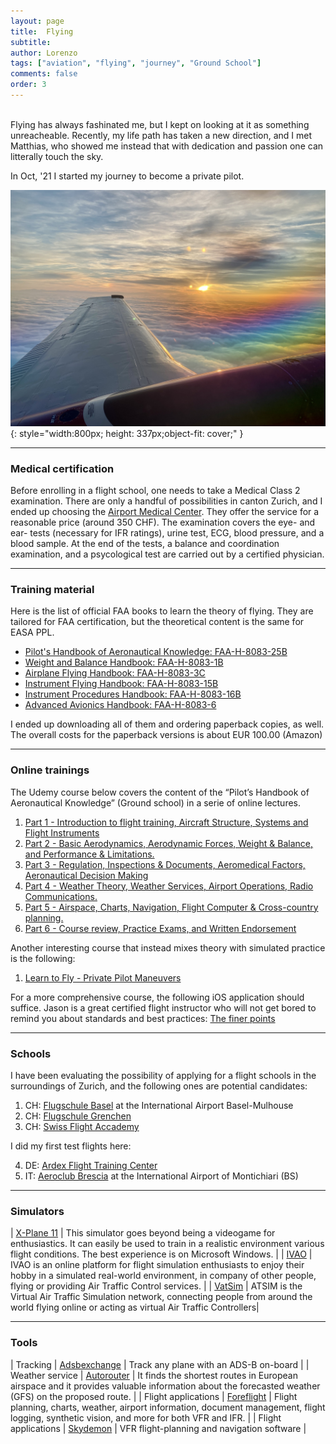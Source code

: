 ```yaml
---
layout: page
title:  Flying
subtitle:
author: Lorenzo
tags: ["aviation", "flying", "journey", "Ground School"]
comments: false
order: 3
---
```

<br>
Flying has always fashinated me, but I kept on looking at it as something unreacheable. Recently, my life path has taken a new direction, and I met Matthias, who showed me instead that with dedication and passion one can litterally touch the sky.

In Oct, '21 I started my journey to become a private pilot.


![aviation-1](/assets/flying/IMG_1909.jpeg){: style="width:800px; height: 337px;object-fit: cover;" }

---

### Medical certification

Before enrolling in a flight school, one needs to take a Medical Class 2 examination. There are only a handful of possibilities in canton Zurich, and I ended up choosing the [Airport Medical Center](https://www.airportmedicalcenter.ch/). They offer the service for a reasonable price (around 350 CHF). The examination covers the eye- and ear- tests (necessary for IFR ratings), urine test, ECG, blood pressure, and a blood sample. At the end of the tests, a balance and coordination examination, and a psycological test are carried out by a certified physician.

---

### Training material

Here is the list of official FAA books to learn the theory of flying. They are tailored for FAA certification, but the theoretical content is the same for EASA PPL.

- [Pilot's Handbook of Aeronautical Knowledge: FAA-H-8083-25B](https://www.faa.gov/regulations_policies/handbooks_manuals/aviation/phak/)
- [Weight and Balance Handbook: FAA-H-8083-1B](https://www.faa.gov/regulations_policies/handbooks_manuals/aviation/media/FAA-H-8083-1.pdf)
- [Airplane Flying Handbook: FAA-H-8083-3C](https://www.faa.gov/regulations_policies/handbooks_manuals/aviation/airplane_handbook/)
- [Instrument Flying Handbook: FAA-H-8083-15B](https://www.faa.gov/regulations_policies/handbooks_manuals/aviation/media/FAA-H-8083-15B.pdf)
- [Instrument Procedures Handbook: FAA-H-8083-16B](https://www.faa.gov/regulations_policies/handbooks_manuals/aviation/instrument_procedures_handbook/media/faa-h-8083-16b.pdf)
- [Advanced Avionics Handbook: FAA-H-8083-6](https://www.faa.gov/regulations_policies/handbooks_manuals/aviation/advanced_avionics_handbook/media/FAA-H-8083-6.pdf)

I ended up downloading all of them and ordering paperback copies, as well. The overall costs for the paperback versions is about EUR 100.00 (Amazon)

---

### Online trainings

The Udemy course below covers the content of the “Pilot’s Handbook of Aeronautical Knowledge” (Ground school) in a serie of online lectures.

1. [Part 1 - Introduction to flight training, Aircraft Structure, Systems and Flight Instruments  ](https://www.udemy.com/course/part-1-faa-private-pilot-ground-school-part-61/)
2. [Part 2 - Basic Aerodynamics, Aerodynamic Forces, Weight & Balance, and Performance & Limitations. ](https://www.udemy.com/course/part-2-faa-private-pilot-ground-school-part-61/)
3. [Part 3 - Regulation, Inspections & Documents, Aeromedical Factors, Aeronautical Decision Making ](https://www.udemy.com/course/part-3-faa-private-pilot-ground-school-part-61/)
4. [Part 4 - Weather Theory, Weather Services, Airport Operations, Radio Communications. ](https://www.udemy.com/course/part-4-faa-private-pilot-ground-school-part-61/)
5. [Part 5 - Airspace, Charts, Navigation, Flight Computer & Cross-country planning. ](https://www.udemy.com/course/part-5-faa-private-pilot-ground-school-part-61/)
6. [Part 6 - Course review, Practice Exams, and Written Endorsement ](https://www.udemy.com/course/part-6-faa-private-pilot-ground-school-part-61/)

Another interesting course that instead mixes theory with simulated practice is the following:

1. [Learn to Fly - Private Pilot Maneuvers](https://www.udemy.com/course/private-pilot-maneuvers/)

For a more comprehensive course, the following iOS application should suffice. Jason is a great certified flight instructor who will not get bored to remind you about standards and best practices: [The finer points](https://www.learnthefinerpoints.com/)



---

### Schools

I have been evaluating the possibility of applying for a flight schools in the surroundings of Zurich, and the following ones are potential candidates:

1. CH: [Flugschule Basel](https://www.fsb.aero/) at the International Airport Basel-Mulhouse
2. CH: [Flugschule Grenchen](https://fliegen.ch/)
3. CH: [Swiss Flight Accademy](https://www.horizon-sfa.ch/de)

I did my first test flights here:

4. DE: [Ardex Flight Training Center](https://www.flugschule-ardex.de/)
5. IT: [Aeroclub Brescia](https://aecbrescia.com/) at the International Airport of Montichiari (BS)

---

### Simulators

| [X-Plane 11](https://www.x-plane.com) | This simulator goes beyond being a videogame for enthusiastics. It can easily be used to train in a realistic environment various flight conditions. The best experience is on Microsoft Windows. |
| [IVAO](https://ivao.aero) | IVAO is an online platform for flight simulation enthusiasts to enjoy their hobby in a simulated real-world environment, in company of other people, flying or providing Air Traffic Control services. |
| [VatSim](https://www.vatsim.net) | ATSIM is the Virtual Air Traffic Simulation network, connecting people from around the world flying online or acting as virtual Air Traffic Controllers|

---

### Tools

| Tracking | [Adsbexchange](https://www.adsbexchange.com/) | Track any plane with an ADS-B on-board |
| Weather service | [Autorouter](https://www.autorouter.aero/) | It finds the shortest routes in European airspace and it provides valuable information about the forecasted weather (GFS) on the proposed route. |
| Flight applications | [Foreflight](https://foreflight.com/) | Flight planning, charts, weather, airport information, document management, flight logging, synthetic vision, and more for both VFR and IFR. |
| Flight applications | [Skydemon](https://www.skydemon.aero/) | VFR flight-planning and navigation software |
